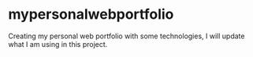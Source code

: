 # mypersonalwebportfolio
Creating my personal web portfolio with some technologies, I will update what I am using in this project. 


